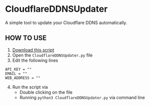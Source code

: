 # CloudflareDDNSUpdater
A simple tool to update your Cloudflare DDNS automatically.

## HOW TO USE
1. [Download this script](https://github.com/james3126/CoudflareDDNSUpdater/archive/master.zip)
2. Open the `CloudflareDDNSUpdater.py` file
3. Edit the following lines
```
API_KEY = ""
EMAIL = ""
WEB_ADDRESS = ""
```
4. Run the script via
   - Double clicking on the file
   - Running `python3 CloudflareDDNSUpdater.py` via command line
